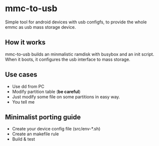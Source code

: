 # mmc-to-usb
Simple tool for android devices with usb configfs, to provide the whole emmc as usb mass storage device.

## How it works
mmc-to-usb builds an minmalistic ramdisk with busybox and an init script. When it boots, it configures the usb interface to mass storage.

## Use cases
- Use dd from PC
- Modify partition table (**be careful**)
- Just modify some file on some partitions in easy way.
- You tell me

## Minimalist porting guide
- Create your device config file (src/env-\*.sh)
- Create an makefile rule
- Build & test
